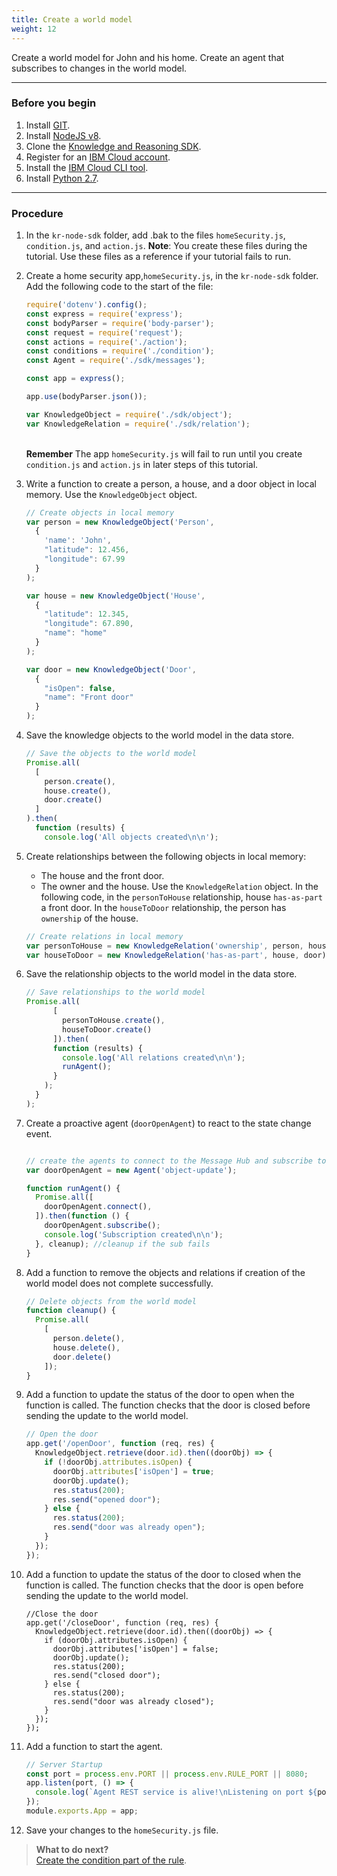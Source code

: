 ```yaml
---
title: Create a world model
weight: 12
---
```


Create a world model for John and his home.  Create an agent that subscribes to changes in the world model.

---
### Before you begin

1. Install [GIT](https://git-scm.com/downloads).
2. Install [NodeJS v8](https://nodejs.org/dist/v8.9.1/).
3. Clone the [Knowledge and Reasoning SDK](https://github.com/Watson-Personal-Assistant/kr-node-sdk).
4. Register for an [IBM Cloud account](https://www.ibm.com/account/us-en/signup/register.html).
5. Install the [IBM Cloud CLI tool](https://console.bluemix.net/docs/cli/index.html#cli).
6. Install [Python 2.7](https://www.python.org/download/releases/2.7/).

---
### Procedure 

1. In the `kr-node-sdk` folder, add .bak to the files `homeSecurity.js`, `condition.js`, and `action.js`.  **Note**: You create these files during the tutorial.  Use these files as a reference if your tutorial fails to run.
2. Create a home security app,`homeSecurity.js`, in the `kr-node-sdk` folder.  Add the following code to the start of the file:
  
    ```javascript
    require('dotenv').config();
    const express = require('express');
    const bodyParser = require('body-parser');
    const request = require('request');
    const actions = require('./action');
    const conditions = require('./condition');
    const Agent = require('./sdk/messages');

    const app = express();

    app.use(bodyParser.json());

    var KnowledgeObject = require('./sdk/object');
    var KnowledgeRelation = require('./sdk/relation');
    ``` 
    <br> **Remember** The app `homeSecurity.js` will fail to run until you create `condition.js` and `action.js` in later steps of this tutorial.
3. Write a function to create a person, a house, and a door object in local memory.
  Use the `KnowledgeObject` object.
    ```javascript
    // Create objects in local memory
    var person = new KnowledgeObject('Person',
      {
        'name': 'John',
        "latitude": 12.456,
        "longitude": 67.99
      }
    );

    var house = new KnowledgeObject('House',
      {
        "latitude": 12.345,
        "longitude": 67.890,
        "name": "home"
      }
    );

    var door = new KnowledgeObject('Door',
      {
        "isOpen": false,
        "name": "Front door"
      }
    );
    ```
4. Save the knowledge objects to the world model in the data store.
    ```javascript
    // Save the objects to the world model
    Promise.all(
      [
        person.create(),
        house.create(),
        door.create()
      ]
    ).then(
      function (results) {
        console.log('All objects created\n\n');

    ```
5.  Create relationships between the following objects in local memory:

    - The house and the front door.
    - The owner and the house.
  Use the `KnowledgeRelation` object.
  In the following code, in the `personToHouse` relationship, house `has-as-part` a front door. In the `houseToDoor` relationship, the person has `ownership` of the house.
    ```javascript
    // Create relations in local memory
    var personToHouse = new KnowledgeRelation('ownership', person, house);
    var houseToDoor = new KnowledgeRelation('has-as-part', house, door);

    ```
6.  Save the relationship objects to the world model in the data store.
    ```javascript
    // Save relationships to the world model
    Promise.all(
          [
            personToHouse.create(),
            houseToDoor.create()
          ]).then(
          function (results) {
            console.log('All relations created\n\n');
            runAgent();
          }
        );
      }
    );

    ```
7. Create a proactive agent (`doorOpenAgent`) to react to the state change event.
    ```javascript

    // create the agents to connect to the Message Hub and subscribe to object update events.
    var doorOpenAgent = new Agent('object-update');

    function runAgent() {
      Promise.all([
        doorOpenAgent.connect(),
      ]).then(function () {
        doorOpenAgent.subscribe();
        console.log('Subscription created\n\n');
      }, cleanup); //cleanup if the sub fails
    }

    ```
8.  Add a function to remove the objects and relations if creation of the world model does not complete successfully.
    ```javascript
    // Delete objects from the world model
    function cleanup() {
      Promise.all(
        [
          person.delete(),
          house.delete(),
          door.delete()
        ]);
    }

    ```
9.  Add a function to update the status of the door to open when the function is called.  The function checks that the door is closed before sending the update to the world model.
    ```Javascript
    // Open the door
    app.get('/openDoor', function (req, res) {
      KnowledgeObject.retrieve(door.id).then((doorObj) => {
        if (!doorObj.attributes.isOpen) {
          doorObj.attributes['isOpen'] = true;
          doorObj.update();
          res.status(200);
          res.send("opened door");
        } else {
          res.status(200);
          res.send("door was already open");
        }
      });
    });

    ```
10. Add a function to update the status of the door to closed when the function is called.  The function checks that the door is open before sending the update to the world model.
    ```
    //Close the door
    app.get('/closeDoor', function (req, res) {
      KnowledgeObject.retrieve(door.id).then((doorObj) => {
        if (doorObj.attributes.isOpen) {
          doorObj.attributes['isOpen'] = false;
          doorObj.update();
          res.status(200);
          res.send("closed door");
        } else {
          res.status(200);
          res.send("door was already closed");
        }
      });
    });

    ```
11. Add a function to start the agent.
    ```javascript
    // Server Startup
    const port = process.env.PORT || process.env.RULE_PORT || 8080;
    app.listen(port, () => {
      console.log(`Agent REST service is alive!\nListening on port ${port}\n\n`)
    });
    module.exports.App = app;

    ```
12. Save your changes to the `homeSecurity.js` file.

> **What to do next?**<br/>
[Create the condition part of the rule]({{site.baseurl}}/knowledge/create-condition-function).
